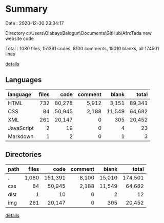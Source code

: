# Summary

Date : 2020-12-30 23:34:17

Directory c:\Users\OlabayoBalogun\Documents\GitHub\AfroTada new website code

Total : 1080 files,  151391 codes, 8100 comments, 15010 blanks, all 174501 lines

[details](details.md)

## Languages
| language | files | code | comment | blank | total |
| :--- | ---: | ---: | ---: | ---: | ---: |
| HTML | 732 | 80,278 | 5,912 | 3,151 | 89,341 |
| CSS | 84 | 50,945 | 2,188 | 11,549 | 64,682 |
| XML | 261 | 20,147 | 0 | 305 | 20,452 |
| JavaScript | 2 | 19 | 0 | 4 | 23 |
| Markdown | 1 | 2 | 0 | 1 | 3 |

## Directories
| path | files | code | comment | blank | total |
| :--- | ---: | ---: | ---: | ---: | ---: |
| . | 1,080 | 151,391 | 8,100 | 15,010 | 174,501 |
| css | 84 | 50,945 | 2,188 | 11,549 | 64,682 |
| dist | 1 | 10 | 0 | 2 | 12 |
| img | 261 | 20,147 | 0 | 305 | 20,452 |

[details](details.md)